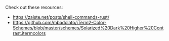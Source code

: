 Check out these resources:
- https://zaiste.net/posts/shell-commands-rust/
- https://github.com/mbadolato/iTerm2-Color-Schemes/blob/master/schemes/Solarized%20Dark%20Higher%20Contrast.itermcolors
